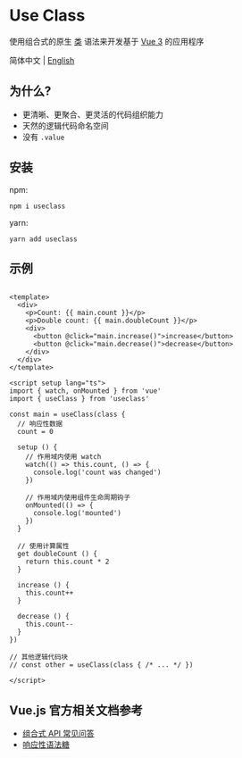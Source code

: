 # Use Class

使用组合式的原生 [类](https://developer.mozilla.org/zh-CN/docs/Web/JavaScript/Reference/Classes)
语法来开发基于 [Vue 3](https://cn.vuejs.org/)
的应用程序

简体中文 | [English](https://github.com/shixianqin/useclass/blob/main/README.md)

## 为什么?

+ 更清晰、更聚合、更灵活的代码组织能力
+ 天然的逻辑代码命名空间
+ 没有 `.value`

## 安装

npm:

```
npm i useclass
```

yarn:

```
yarn add useclass
```

## 示例

```vue

<template>
  <div>
    <p>Count: {{ main.count }}</p>
    <p>Double count: {{ main.doubleCount }}</p>
    <div>
      <button @click="main.increase()">increase</button>
      <button @click="main.decrease()">decrease</button>
    </div>
  </div>
</template>

<script setup lang="ts">
import { watch, onMounted } from 'vue'
import { useClass } from 'useclass'

const main = useClass(class {
  // 响应性数据
  count = 0

  setup () {
    // 作用域内使用 watch
    watch(() => this.count, () => {
      console.log('count was changed')
    })

    // 作用域内使用组件生命周期钩子
    onMounted(() => {
      console.log('mounted')
    })
  }

  // 使用计算属性
  get doubleCount () {
    return this.count * 2
  }

  increase () {
    this.count++
  }

  decrease () {
    this.count--
  }
})

// 其他逻辑代码块
// const other = useClass(class { /* ... */ })

</script>
```

## Vue.js 官方相关文档参考

+ [组合式 API 常见问答](https://cn.vuejs.org/guide/extras/composition-api-faq.html)
+ [响应性语法糖](https://cn.vuejs.org/guide/extras/reactivity-transform.html)

